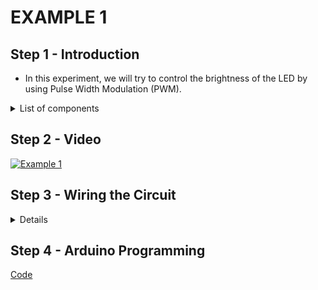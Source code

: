 # EXAMPLE 1

## Step 1 - Introduction

- In this experiment, we will try to control the brightness of the LED by using Pulse Width Modulation (PWM).

<details>
  <summary>
    List of components
  </summary>
  
  
  1. Arduino
  2. LED
  3. Breadboard
  4. Jumpers
</details>

<!--[Simulation](https://www.tinkercad.com/things/guojp5Se8jg-esd-timerportse1)-->

## Step 2 - Video

[![Example 1]()]()

## Step 3 - Wiring the Circuit

<details>
  <summary>Details</summary>
  
  <img src="/Images/ESD-TimerPorts_E1.jpg" width="470">  <img src="/Images/IMG_20201217_023015.jpg" width="470">
</details>

## Step 4 - Arduino Programming

[Code](https://github.com/muhdman/MCTE4342-ESD/blob/main/Week6-TimerPorts/Example_1/Example_1.ino)
